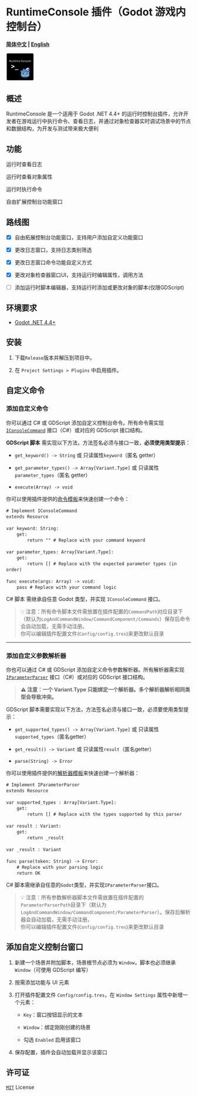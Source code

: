 # RuntimeConsole 插件（Godot 游戏内控制台）

**[简体中文](README.md) | [English](README_en.md)**

<img src="RuntimeConsoleIcon.png" width="15%">

## 概述
RuntimeConsole 是一个适用于 Godot .NET 4.4+ 的运行时控制台插件，允许开发者在游戏运行中执行命令、查看日志，并通过对象检查器实时调试场景中的节点和数据结构，为开发与测试带来极大便利

## 功能

运行时查看日志

运行时查看对象属性

运行时执行命令

自由扩展控制台功能窗口

## 路线图

- [x] 自由拓展控制台功能窗口，支持用户添加自定义功能窗口

- [x] 更改日志窗口，支持日志类别筛选

- [x] 更改日志窗口命令功能自定义方式

- [x] 更改对象检查器窗口UI，支持运行时编辑属性，调用方法

- [ ] 添加运行时脚本编辑器，支持运行时添加或更改对象的脚本(仅限GDScript)

## 环境要求

- [Godot .NET 4.4+](https://godotengine.org/download/windows/)

## 安装

1. 下载`Release`版本并解压到项目中。

2. 在 `Project Settings > Plugins` 中启用插件。


## 自定义命令

### 添加自定义命令

你可以通过 C# 或 GDScript 添加自定义控制台命令。所有命令需实现 [`IConsoleCommand`](/LogAndCommandWindow/CommandComponent/Interface/IConsoleCommand.cs) 接口（C#）或对应的 GDScript 接口结构。

**GDScript 脚本** 需实现以下方法，方法签名必须与接口一致，**必须使用类型提示**：
    
- `get_keyword() -> String` 或 只读属性`keyword`（匿名 getter）

- `get_parameter_types() -> Array[Variant.Type]` 或 只读属性 `parameter_types`（匿名 getter）

- `execute(Array) -> void`

你可以使用插件提供的[命令模板](/LogAndCommandWindow/CommandComponent/GDScriptInterfaceTemplate/command_template.gd)来快速创建一个命令：
```gdscript
# Implement IConsoleCommand 
extends Resource

var keyword: String:
	get:
		return "" # Replace with your command keyword

var parameter_types: Array[Variant.Type]:
	get:
		return [] # Replace with the expected parameter types (in order)

func execute(args: Array) -> void:
	pass # Replace with your command logic
```

C# 脚本 需继承自任意 Godot 类型，并实现 `IConsoleCommand` 接口。

> 💡 注意：所有命令脚本文件需放置在插件配置的`CommandPath`对应目录下（默认为`LogAndCommandWindow/CommandComponent/Commands`）保存后命令会自动加载，无需手动注册。  
> 你可以编辑插件配置文件(`Config/config.tres`)来更改默认目录

---

### 添加自定义参数解析器

你也可以通过 C# 或 GDScript 添加自定义命令参数解析器。所有解析器需实现 [`IParameterParser`](/LogAndCommandWindow/CommandComponent/Interface/IParameterParser.cs) 接口（C#）或对应的 GDScript 接口结构。

> **⚠️ 注意：一个 Variant.Type 只能绑定一个解析器。多个解析器解析相同类型会导致冲突。**

GDScript 脚本需要实现以下方法，方法签名必须与接口一致，必须要使用类型提示：

- `get_supported_types() -> Array[Variant.Type]` 或 只读属性`supported_types`（匿名getter）

- `get_result() -> Variant` 或 只读属性`result`（匿名getter）

- `parse(String) -> Error`

你可以使用插件提供的[解析器模板](/LogAndCommandWindow/CommandComponent/GDScriptInterfaceTemplate/parameter_parser_template.gd)来快速创建一个解析器：
```gdscript
# Implement IParameterParser
extends Resource

var supported_types : Array[Variant.Type]:
    get:
        return [] # Replace with the types supported by this parser

var result : Variant:
    get:
        return _result

var _result : Variant

func parse(token: String) -> Error:
    # Replace with your parsing logic
    return OK
```

C# 脚本需继承自任意的`Godot`类型，并实现`IParameterParser`接口。

> 💡 注意：所有参数解析器脚本文件需放置在插件配置的`ParameterParserPath`目录下（默认为`LogAndCommandWindow/CommandComponent/ParameterParser`）。保存后解析器会自动加载，无需手动注册。   
> 你可以编辑插件配置文件(`Config/config.tres`)来更改默认目录

## 添加自定义控制台窗口

1. 新建一个场景并附加脚本，场景根节点必须为 `Window`，脚本也必须继承 `Window`（可使用 GDScript 编写）

2. 按需添加功能与 UI 元素

3. 打开插件配置文件 `Config/config.tres`，在 `Window Settings` 属性中新增一个元素：

    - `Key`：窗口按钮显示的文本

    - `Window`：绑定刚刚创建的场景

    - 勾选 `Enabled` 启用该窗口

4. 保存配置，插件会自动加载并显示该窗口

## 许可证

[`MIT`](https://mit-license.org/) License